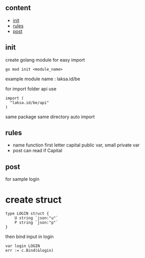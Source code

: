 ## content
- [init](#init)
- [rules](#rules)
- [post](#post)

## init

create golang module for easy import
```
go mod init <module_name>
```
example module name : laksa.id/be

for import folder api use
```
import (
  "laksa.id/be/api"
)
```
same package same directory auto import

## rules
- name function first letter capital public var, small private var
- post can read if Capital

## post
for sample login
# create struct
```
type LOGIN struct {
	U string `json:"u"`
	P string `json:"p"`
}
```
then bind input in login
```
var login LOGIN
err := c.Bind(&login)
```
